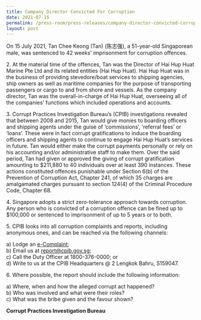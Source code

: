 ```yaml
---
title: Company Director Convicted For Corruption
date: 2021-07-15
permalink: /press-room/press-releases/company-director-convicted-corruption
layout: post
---
```


On 15 July 2021, Tan Chee Keong (Tan) (陈志强), a 51-year-old Singaporean male, was sentenced to 42 weeks' imprisonment for corruption offences.

2\. At the material time of the offences, Tan was the Director of Hai Hup Huat Marine Pte Ltd and its related entities (Hai Hup Huat). Hai Hup Huat was in the business of providing stevedore/boat services to shipping agencies, ship owners as well as maritime companies for the purpose of transporting passengers or cargo to and from shore and vessels. As the company director, Tan was the overall-in-charge of Hai Hup Huat, overseeing all of the companies’ functions which included operations and accounts.

3\.        Corrupt Practices Investigation Bureau’s (CPIB) investigations revealed that between 2008 and 2015, Tan would give monies to boarding officers and shipping agents under the guise of ‘commissions’, ‘referral fees’ or ‘loans’. These were in fact corrupt gratifications to induce the boarding officers and shipping agents to continue to engage Hai Hup Huat’s services in future. Tan would either make the corrupt payments personally or rely on his accounting and/or administrative staff to make them. Over the said period, Tan had given or approved the giving of corrupt gratification amounting to $211,880 to 40 individuals over at least 390 instances. These actions constituted offences punishable under Section 6(b) of the Prevention of Corruption Act, Chapter 241, of which 35 charges are amalgamated charges pursuant to section 124(4) of the Criminal Procedure Code, Chapter 68.

4\.        Singapore adopts a strict zero-tolerance approach towards corruption. Any person who is convicted of a corruption offence can be fined up to $100,000 or sentenced to imprisonment of up to 5 years or to both. 

5\.        CPIB looks into all corruption complaints and reports, including anonymous ones, and can be reached via the following channels:

a) Lodge an [e-Complaint](/e-services/e-complaint-for-corrupt-conduct);<br>
b) Email us at <a class="spamspan" href="mailto:report@cpib.gov.sg">report@cpib.gov.sg</a>;<br />
c) Call the Duty Officer at 1800-376-0000; or<br />
d) Write to us at the CPIB Headquarters @ 2 Lengkok Bahru, S159047.

6\.        Where possible, the report should include the following information:

a) Where, when and how the alleged corrupt act happened?<br>
b) Who was involved and what were their roles?<Br>
c) What was the bribe given and the favour shown?

 

 <b>Corrupt Practices Investigation Bureau</b>
